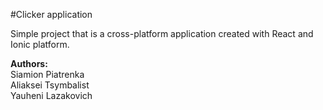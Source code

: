 #Clicker application

Simple project that is a cross-platform application created with React and Ionic platform.

**Authors:**  
Siamion Piatrenka  
Aliaksei Tsymbalist  
Yauheni Lazakovich